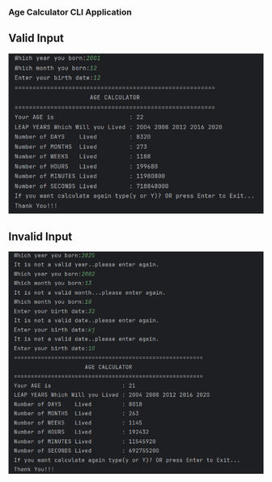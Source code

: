 ### Age Calculator CLI Application

## Valid Input

<div align="center">
<img title="Valid Input" alt="Something wrong" src="Images/Age_Caluculator_CLI_1.png">
</div>

## Invalid Input

<div align="center">
<img title="Invalid Input" alt="Something wrong" src="Images/Age_Caluculator_CLI_2.png">
</div>